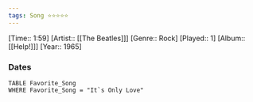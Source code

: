 ```yaml
---
tags: Song ⭐⭐⭐⭐⭐ 
---
```

[Time:: 1:59]
[Artist:: [[The Beatles]]]
[Genre:: Rock]
[Played:: 1]
[Album:: [[Help!]]]
[Year:: 1965]
### Dates
````dataview
TABLE Favorite_Song
WHERE Favorite_Song = "It`s Only Love"
````